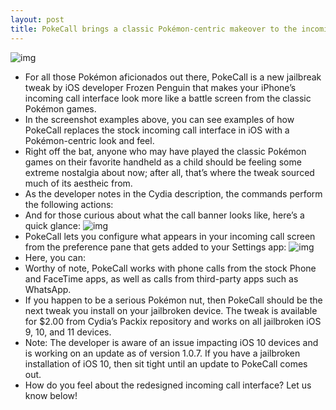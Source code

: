 ```yaml
---
layout: post
title: PokeCall brings a classic Pokémon-centric makeover to the incoming call interface
---
```

![img](http://media.idownloadblog.com/wp-content/uploads/2018/06/PokeCall.jpg)
* For all those Pokémon aficionados out there, PokeCall is a new jailbreak tweak by iOS developer Frozen Penguin that makes your iPhone’s incoming call interface look more like a battle screen from the classic Pokémon games.
* In the screenshot examples above, you can see examples of how PokeCall replaces the stock incoming call interface in iOS with a Pokémon-centric look and feel.
* Right off the bat, anyone who may have played the classic Pokémon games on their favorite handheld as a child should be feeling some extreme nostalgia about now; after all, that’s where the tweak sourced much of its aestheic from.
* As the developer notes in the Cydia description, the commands perform the following actions:
* And for those curious about what the call banner looks like, here’s a quick glance:
![img](http://media.idownloadblog.com/wp-content/uploads/2018/06/PokeCall-Banner.jpg)
* PokeCall lets you configure what appears in your incoming call screen from the preference pane that gets added to your Settings app:
![img](http://media.idownloadblog.com/wp-content/uploads/2018/06/PokeCall-Prefs.jpg)
* Here, you can:
* Worthy of note, PokeCall works with phone calls from the stock Phone and FaceTime apps, as well as calls from third-party apps such as WhatsApp.
* If you happen to be a serious Pokémon nut, then PokeCall should be the next tweak you install on your jailbroken device. The tweak is available for $2.00 from Cydia’s Packix repository and works on all jailbroken iOS 9, 10, and 11 devices.
* Note: The developer is aware of an issue impacting iOS 10 devices and is working on an update as of version 1.0.7. If you have a jailbroken installation of iOS 10, then sit tight until an update to PokeCall comes out.
* How do you feel about the redesigned incoming call interface? Let us know below!

